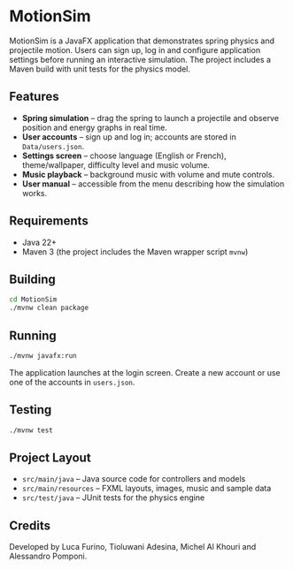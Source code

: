 # MotionSim

MotionSim is a JavaFX application that demonstrates spring physics and projectile motion.  Users can sign up, log in and configure application settings before running an interactive simulation.  The project includes a Maven build with unit tests for the physics model.

## Features
- **Spring simulation** – drag the spring to launch a projectile and observe position and energy graphs in real time.
- **User accounts** – sign up and log in; accounts are stored in `Data/users.json`.
- **Settings screen** – choose language (English or French), theme/wallpaper, difficulty level and music volume.
- **Music playback** – background music with volume and mute controls.
- **User manual** – accessible from the menu describing how the simulation works.

## Requirements
- Java 22+
- Maven 3 (the project includes the Maven wrapper script `mvnw`)

## Building
```bash
cd MotionSim
./mvnw clean package
```

## Running
```bash
./mvnw javafx:run
```
The application launches at the login screen.  Create a new account or use one of the accounts in `users.json`.

## Testing
```bash
./mvnw test
```

## Project Layout
- `src/main/java` – Java source code for controllers and models
- `src/main/resources` – FXML layouts, images, music and sample data
- `src/test/java` – JUnit tests for the physics engine

## Credits
Developed by Luca Furino, Tioluwani Adesina, Michel Al Khouri and Alessandro Pomponi.